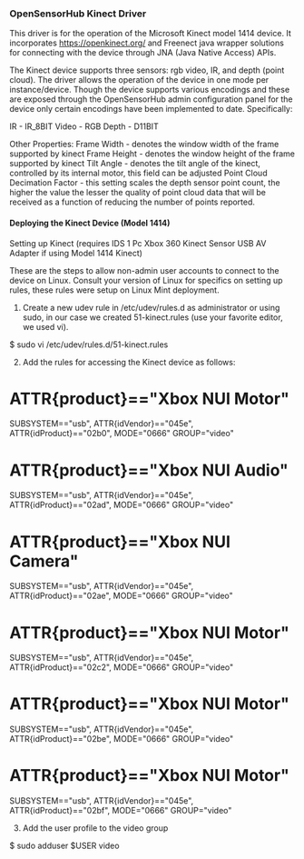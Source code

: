### OpenSensorHub Kinect Driver

This driver is for the operation of the Microsoft Kinect model 1414 device.  It incorporates https://openkinect.org/ and Freenect java wrapper solutions for connecting with the device through JNA (Java Native Access) APIs.

The Kinect device supports three sensors: rgb video, IR, and depth (point cloud).  The driver allows the operation of the device in one mode per instance/device.  Though the device supports various encodings and these are exposed through the OpenSensorHub admin configuration panel for the device only certain encodings have been implemented to date. Specifically:

IR -  IR_8BIT
Video - RGB
Depth - D11BIT

Other Properties:
Frame Width - denotes the window width of the frame supported by kinect
Frame Height - denotes the window height of the frame supported by kinect
Tilt Angle - denotes the tilt angle of the kinect, controlled by its internal motor, this field can be adjusted
Point Cloud Decimation Factor - this setting scales the depth sensor point count, the higher the value the lesser the quality of point cloud data that will be received as a function of reducing the number of points reported.

#### Deploying the Kinect Device (Model 1414)
Setting up Kinect (requires IDS 1 Pc Xbox 360 Kinect Sensor USB AV Adapter if using Model 1414 Kinect)

These are the steps to allow non-admin user accounts to connect to the device on Linux.  Consult your version of Linux for specifics on setting up rules, these rules were setup on Linux Mint deployment.


1. Create a new udev rule in /etc/udev/rules.d as administrator or using sudo, in our case we created 51-kinect.rules (use your favorite editor, we used vi).

$ sudo vi /etc/udev/rules.d/51-kinect.rules

2. Add the rules for accessing the Kinect device as follows:

# ATTR{product}=="Xbox NUI Motor"
SUBSYSTEM=="usb", ATTR{idVendor}=="045e", ATTR{idProduct}=="02b0", MODE="0666" GROUP="video"
# ATTR{product}=="Xbox NUI Audio"
SUBSYSTEM=="usb", ATTR{idVendor}=="045e", ATTR{idProduct}=="02ad", MODE="0666" GROUP="video"
# ATTR{product}=="Xbox NUI Camera"
SUBSYSTEM=="usb", ATTR{idVendor}=="045e", ATTR{idProduct}=="02ae", MODE="0666" GROUP="video"
# ATTR{product}=="Xbox NUI Motor"
SUBSYSTEM=="usb", ATTR{idVendor}=="045e", ATTR{idProduct}=="02c2", MODE="0666" GROUP="video"
# ATTR{product}=="Xbox NUI Motor"
SUBSYSTEM=="usb", ATTR{idVendor}=="045e", ATTR{idProduct}=="02be", MODE="0666" GROUP="video"
# ATTR{product}=="Xbox NUI Motor"
SUBSYSTEM=="usb", ATTR{idVendor}=="045e", ATTR{idProduct}=="02bf", MODE="0666" GROUP="video"

3. Add the user profile to the video group

$ sudo adduser $USER video


